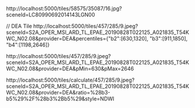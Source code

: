http://localhost:5000/tiles/58575/35087/16.jpg?sceneId=LC80990692014143LGN00

// DEA Tile
http://localhost:5000/tiles/457/285/9.jpeg?sceneId=S2A_OPER_MSI_ARD_TL_EPAE_20190828T022125_A021835_T54KWC_N02.08&provider=DEA&percentiles={"b2":[630,1320], "b3":[911,1850], "b4":[1198,2646]}

http://localhost:5000/tiles/457/285/9.jpeg?sceneId=S2A_OPER_MSI_ARD_TL_EPAE_20190828T022125_A021835_T54KWC_N02.08&provider=DEA&pMin=630&pMax=2646

http://localhost:5000/tiles/calculate/457/285/9.jpeg?sceneId=S2A_OPER_MSI_ARD_TL_EPAE_20190828T022125_A021835_T54KWC_N02.08&provider=DEA&ratio=%28b3-b5%29%2F%28b3%2Bb5%29&style=NDWI